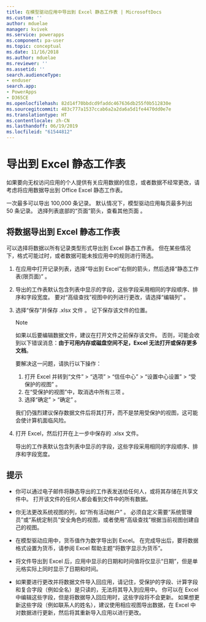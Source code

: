 ```yaml
---
title: 在模型驱动应用中导出到 Excel 静态工作表 | MicrosoftDocs
ms.custom: ''
author: mduelae
manager: kvivek
ms.service: powerapps
ms.component: pa-user
ms.topic: conceptual
ms.date: 11/16/2018
ms.author: mduelae
ms.reviewer: ''
ms.assetid: ''
search.audienceType:
- enduser
search.app:
- PowerApps
- D365CE
ms.openlocfilehash: 82d14f70bbdcd9faddc467636db255f0b512830e
ms.sourcegitcommit: 483c777a1537ccab6a2a2da6a5d1fe4470dd0e7e
ms.translationtype: HT
ms.contentlocale: zh-CN
ms.lasthandoff: 06/19/2019
ms.locfileid: "61544812"
---
```

# <a name="export-to-an-excel-static-worksheet"></a>导出到 Excel 静态工作表

如果要向无权访问应用的个人提供有关应用数据的信息，或者数据不经常更改，请考虑将应用数据导出到 Office Excel 静态工作表。

一次最多可以导出 100,000 条记录。 默认情况下，模型驱动应用每页最多列出 50 条记录。 选择列表底部的“页面”箭头，查看其他页面  。  
  
## <a name="export-data-to-an-excel-static-worksheet"></a>将数据导出到 Excel 静态工作表  
可以选择将数据以所有记录类型形式导出到 Excel 静态工作表。 但在某些情况下，格式可能过时，或者数据可能未按应用中的规则进行筛选。  
  
1. 在应用中打开记录列表，选择“导出到 Excel”右侧的箭头，然后选择“静态工作表(限页面)”   。  
  
2. 导出的工作表默认包含列表中显示的字段，这些字段采用相同的字段顺序、排序和字段宽度。 要对“高级查找”视图中的列进行更改，请选择“编辑列”  。 
  
3. 选择“保存”并保存 .xlsx 文件  。 记下保存该文件的位置。  
  
   > [!NOTE]
   > 如果以后要编辑数据文件，建议在打开文件之前保存该文件。 否则，可能会收到以下错误消息：**由于可用内存或磁盘空间不足，Excel 无法打开或保存更多文档**。  
   > 
   > 要解决这一问题，请执行以下操作：  
   > 
   > 1. 打开 Excel 并转到“文件” > “选项” > “信任中心” > “设置中心设置” > “受保护的视图”      。  
   > 2.  在“受保护的视图”中，取消选中所有三项  。  
   > 3.  选择“确定”   > “确定”  。  
   > 
   > 我们仍强烈建议保存数据文件后将其打开，而不是禁用受保护的视图，这可能会使计算机面临风险。  


4. 打开 Excel，然后打开在上一步中保存的 .xlsx 文件。  
  
   导出的工作表默认包含列表中显示的字段，这些字段采用相同的字段顺序、排序和字段宽度。  
  
## <a name="tips"></a>提示  
  
- 你可以通过电子邮件将静态导出的工作表发送给任何人，或将其存储在共享文件中。 打开该文件的任何人都会看到文件中的所有数据。
  
- 你无法更改系统视图的列，如“所有活动帐户”  。 必须自定义需要“系统管理员”或“系统定制员”安全角色的视图，或者使用“高级查找”根据当前视图创建自己的视图。  
    
- 在模型驱动应用中，货币值作为数字导出到 Excel。 在完成导出后，要将数据格式设置为货币，请参阅 Excel 帮助主题“将数字显示为货币”。
  
- 将文件导出到 Excel 后，应用中显示的日期和时间值将仅显示“日期”，但是单元格实际上同时显示了日期和时间。  
  
- 如果要进行更改并将数据文件导入回应用，请记住，受保护的字段、计算字段和复合字段（例如全名）是只读的，无法将其导入到应用中。 你可以在 Excel 中编辑这些字段，但是将数据导入回应用时，这些字段将不会更新。 如果想更新这些字段（例如联系人的姓名），建议使用相应视图导出数据，在 Excel 中对数据进行更新，然后将其重新导入应用以进行更改。  
  

